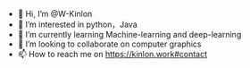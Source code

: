 - 👋 Hi, I’m @W-Kinlon
- 👀 I’m interested in python，Java
- 🌱 I’m currently learning Machine-learning and deep-learning
- 💞️ I’m looking to collaborate on computer graphics
- 📫 How to reach me on https://kinlon.work#contact

<!---
W-Kinlon/W-Kinlon is a ✨ special ✨ repository because its `README.md` (this file) appears on your GitHub profile.
You can click the Preview link to take a look at your changes.
--->
